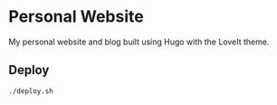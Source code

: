 # Personal Website

My personal website and blog built using Hugo with the LoveIt theme.

## Deploy

```bash
./deploy.sh
```
